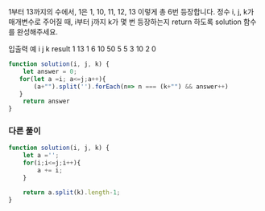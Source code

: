 1부터 13까지의 수에서, 1은 1, 10, 11, 12, 13 이렇게 총 6번 등장합니다. 정수 i, j, k가 매개변수로 주어질 때, i부터 j까지 k가 몇 번 등장하는지 return 하도록 solution 함수를 완성해주세요.

입출력 예
i	j	k	result
1	13	1	6
10	50	5	5
3	10	2	0

```js
function solution(i, j, k) {
    let answer = 0;
   for(let a =i; a<=j;a++){
       (a+"").split('').forEach(n=> n === (k+"") && answer++)
   }
    return answer
}
```

### 다른 풀이

```js
function solution(i, j, k) {
    let a ='';
    for(i;i<=j;i++){
        a += i;
    }

    return a.split(k).length-1;
}
```